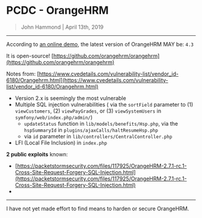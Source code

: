 # PCDC - OrangeHRM

> John Hammond | April 13th, 2019

---------------

According to [an online demo](https://opensource-demo.orangehrmlive.com/), the latest version of OrangeHRM MAY be: `4.3`

It is open-source! [https://github.com/orangehrm/orangehrm](https://github.com/orangehrm/orangehrm)

Notes from: [https://www.cvedetails.com/vulnerability-list/vendor_id-6180/Orangehrm.html](https://www.cvedetails.com/vulnerability-list/vendor_id-6180/Orangehrm.html)

* Version 2.x is seemingly the most vulnerable
* Multiple SQL injection vulnerabilities ( via the `sortField` parameter to (1) `viewCustomers`, (2) `viewPayGrades`, or (3) `viewSystemUsers` in `symfony/web/index.php/admin/`)
	- `updateStatus` function in `lib/models/benefits/Hsp.php`, via the `hspSummaryId` in `plugins/ajaxCalls/haltResumeHsp.php`
	- via `id` parameter in `lib/controllers/CentralController.php`
* LFI (Local File Inclusion) in `index.php`


**2 public exploits** known:

* [https://packetstormsecurity.com/files/117925/OrangeHRM-2.7.1-rc.1-Cross-Site-Request-Forgery-SQL-Injection.html](https://packetstormsecurity.com/files/117925/OrangeHRM-2.7.1-rc.1-Cross-Site-Request-Forgery-SQL-Injection.html)
* [	](https://www.exploit-db.com/exploits/15232)


-----------------

I have not yet made effort to find means to harden or secure OrangeHRM.
